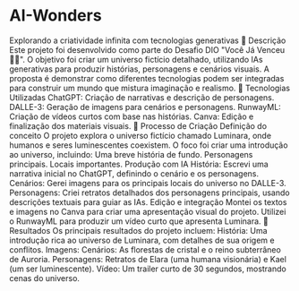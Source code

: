 # AI-Wonders
Explorando a criatividade infinita com tecnologias generativas
📒 Descrição
Este projeto foi desenvolvido como parte do Desafio DIO "Você Já Venceu 💪🤓". O objetivo foi criar um universo fictício detalhado, utilizando IAs generativas para produzir histórias, personagens e cenários visuais. A proposta é demonstrar como diferentes tecnologias podem ser integradas para construir um mundo que mistura imaginação e realismo.
🤖 Tecnologias Utilizadas
ChatGPT: Criação de narrativas e descrição de personagens.
DALLE-3: Geração de imagens para cenários e personagens.
RunwayML: Criação de vídeos curtos com base nas histórias.
Canva: Edição e finalização dos materiais visuais.
🧐 Processo de Criação
Definição do conceito
O projeto explora o universo fictício chamado Luminara, onde humanos e seres luminescentes coexistem. O foco foi criar uma introdução ao universo, incluindo:
Uma breve história de fundo.
Personagens principais.
Locais importantes.
Produção com IA
História: Escrevi uma narrativa inicial no ChatGPT, definindo o cenário e os personagens.
Cenários: Gerei imagens para os principais locais do universo no DALLE-3.
Personagens: Criei retratos detalhados dos personagens principais, usando descrições textuais para guiar as IAs.
Edição e integração
Montei os textos e imagens no Canva para criar uma apresentação visual do projeto.
Utilizei o RunwayML para produzir um vídeo curto que apresenta Luminara.
🚀 Resultados
Os principais resultados do projeto incluem:
História: Uma introdução rica ao universo de Luminara, com detalhes de sua origem e conflitos.
Imagens:
Cenários: As florestas de cristal e o reino subterrâneo de Auroria.
Personagens: Retratos de Elara (uma humana visionária) e Kael (um ser luminescente).
Vídeo: Um trailer curto de 30 segundos, mostrando cenas do universo.
